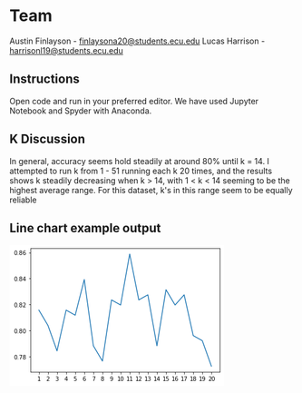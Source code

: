 # Team

Austin Finlayson - finlaysona20@students.ecu.edu
Lucas Harrison - harrisonl19@students.ecu.edu

## Instructions

Open code and run in your preferred editor. We have used Jupyter Notebook and Spyder with Anaconda. 

## K Discussion

In general, accuracy seems hold steadily at around 80% until k = 14. I attempted to run k from 1 - 51 running each k 20 times, and the results shows k steadily decreasing when k > 14, with 1 < k < 14 seeming to be the highest average range. For this dataset, k's in this range seem to be equally reliable

## Line chart example output

![image](lineChartExample.png)